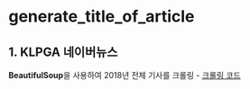 # generate_title_of_article

## 1. KLPGA 네이버뉴스 
**BeautifulSoup**을 사용하여 2018년 전체 기사를 크롤링 - [크롤링 코드](https://github.com/SonHeeRak/generate_title_of_article/blob/master/KLPGA_news_crawling.ipynb)

